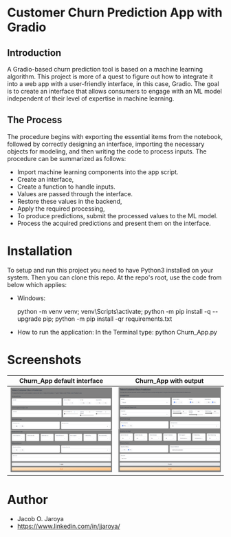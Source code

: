 # Customer Churn Prediction App with Gradio
## Introduction
A Gradio-based churn prediction tool is based on a machine learning algorithm. This project is more of a quest to figure out how to integrate it into a web app with a user-friendly interface, in this case, Gradio. The goal is to create an interface that allows consumers to engage with an ML model independent of their level of expertise in machine learning.

## The Process
The procedure begins with exporting the essential items from the notebook, followed by correctly designing an interface, importing the necessary objects for modeling, and then writing the code to process inputs. The procedure can be summarized as follows:
- Import machine learning components into the app script.
- Create an interface,
- Create a function to handle inputs.
- Values are passed through the interface.
- Restore these values in the backend,
- Apply the required processing,
- To produce predictions, submit the processed values to the ML model.
- Process the acquired predictions and present them on the interface.

# Installation
To setup and run this project you need to have Python3 installed on your system. Then you can clone this repo. At the repo's root, use the code from below which applies:

- Windows:

  python -m venv venv; venv\Scripts\activate; python -m pip install -q --upgrade pip; python -m pip install -qr requirements.txt 

- How to run the application:
    In the Terminal type: python Churn_App.py

# Screenshots
| Churn_App default interface       | Churn_App with output           |
|-----------------------------------|---------------------------------|
|![Alt text](Default_UI.png)        |![Alt text](UI_with_output.png)  |    


# Author
- Jacob O. Jaroya
- https://www.linkedin.com/in/jjaroya/


